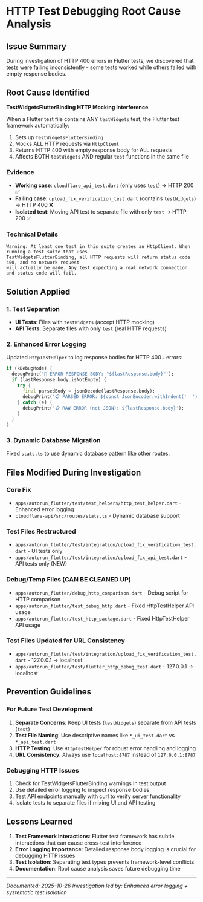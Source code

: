 # HTTP Test Debugging Root Cause Analysis

## Issue Summary
During investigation of HTTP 400 errors in Flutter tests, we discovered that tests were failing inconsistently - some tests worked while others failed with empty response bodies.

## Root Cause Identified

**TestWidgetsFlutterBinding HTTP Mocking Interference**

When a Flutter test file contains ANY `testWidgets` test, the Flutter test framework automatically:
1. Sets up `TestWidgetsFlutterBinding` 
2. Mocks ALL HTTP requests via `HttpClient`
3. Returns HTTP 400 with empty response body for ALL requests
4. Affects BOTH `testWidgets` AND regular `test` functions in the same file

### Evidence
- **Working case**: `cloudflare_api_test.dart` (only uses `test`) → HTTP 200 ✅
- **Failing case**: `upload_fix_verification_test.dart` (contains `testWidgets`) → HTTP 400 ❌
- **Isolated test**: Moving API test to separate file with only `test` → HTTP 200 ✅

### Technical Details
```
Warning: At least one test in this suite creates an HttpClient. When running a test suite that uses
TestWidgetsFlutterBinding, all HTTP requests will return status code 400, and no network request
will actually be made. Any test expecting a real network connection and status code will fail.
```

## Solution Applied

### 1. Test Separation
- **UI Tests**: Files with `testWidgets` (accept HTTP mocking)
- **API Tests**: Separate files with only `test` (real HTTP requests)

### 2. Enhanced Error Logging
Updated `HttpTestHelper` to log response bodies for HTTP 400+ errors:
```dart
if (kDebugMode) {
  debugPrint('🚨 ERROR RESPONSE BODY: "${lastResponse.body}"');
  if (lastResponse.body.isNotEmpty) {
    try {
      final parsedBody = jsonDecode(lastResponse.body);
      debugPrint('📋 PARSED ERROR: ${const JsonEncoder.withIndent('  ').convert(parsedBody)}');
    } catch (e) {
      debugPrint('📋 RAW ERROR (not JSON): ${lastResponse.body}');
    }
  }
}
```

### 3. Dynamic Database Migration
Fixed `stats.ts` to use dynamic database pattern like other routes.

## Files Modified During Investigation

### Core Fix
- `apps/autorun_flutter/test/test_helpers/http_test_helper.dart` - Enhanced error logging
- `cloudflare-api/src/routes/stats.ts` - Dynamic database support

### Test Files Restructured  
- `apps/autorun_flutter/test/integration/upload_fix_verification_test.dart` - UI tests only
- `apps/autorun_flutter/test/integration/upload_fix_api_test.dart` - API tests only (NEW)

### Debug/Temp Files (CAN BE CLEANED UP)
- `apps/autorun_flutter/debug_http_comparison.dart` - Debug script for HTTP comparison
- `apps/autorun_flutter/test_debug_http.dart` - Fixed HttpTestHelper API usage
- `apps/autorun_flutter/test_http_package.dart` - Fixed HttpTestHelper API usage

### Test Files Updated for URL Consistency
- `apps/autorun_flutter/test/integration/upload_fix_verification_test.dart` - 127.0.0.1 → localhost
- `apps/autorun_flutter/test/flutter_http_debug_test.dart` - 127.0.0.1 → localhost

## Prevention Guidelines

### For Future Test Development
1. **Separate Concerns**: Keep UI tests (`testWidgets`) separate from API tests (`test`)
2. **Test File Naming**: Use descriptive names like `*_ui_test.dart` vs `*_api_test.dart`
3. **HTTP Testing**: Use `HttpTestHelper` for robust error handling and logging
4. **URL Consistency**: Always use `localhost:8787` instead of `127.0.0.1:8787`

### Debugging HTTP Issues
1. Check for TestWidgetsFlutterBinding warnings in test output
2. Use detailed error logging to inspect response bodies
3. Test API endpoints manually with curl to verify server functionality
4. Isolate tests to separate files if mixing UI and API testing

## Lessons Learned

1. **Test Framework Interactions**: Flutter test framework has subtle interactions that can cause cross-test interference
2. **Error Logging Importance**: Detailed response body logging is crucial for debugging HTTP issues
3. **Test Isolation**: Separating test types prevents framework-level conflicts
4. **Documentation**: Root cause analysis saves future debugging time

---
*Documented: 2025-10-26*
*Investigation led by: Enhanced error logging + systematic test isolation*